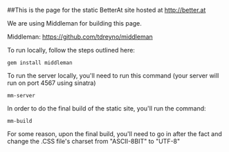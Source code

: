 
##This is the page for the static BetterAt site hosted at http://better.at

We are using Middleman for building this page.

Middleman:
https://github.com/tdreyno/middleman


To run locally, follow the steps outlined here:


    gem install middleman
    
    
To run the server locally, you'll need to run this command (your server will run on port 4567 using sinatra)

    mm-server
    
In order to do the final build of the static site, you'll run the command:

    mm-build

For some reason, upon the final build, you'll need to go in after the fact and change the .CSS file's charset from "ASCII-8BIT" to "UTF-8"


